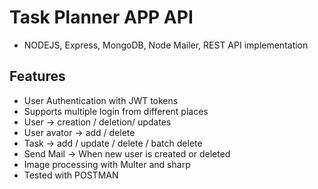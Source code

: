 # Task Planner APP API
 - NODEJS, Express, MongoDB, Node Mailer, REST API implementation

## Features 
 - User Authentication with JWT tokens
 - Supports multiple login from different places
 - User -> creation / deletion/ updates
 - User avator -> add / delete 
 - Task -> add / update / delete / batch delete
 - Send Mail -> When new user is created or deleted
 - Image processing with Multer and sharp
 - Tested with POSTMAN
